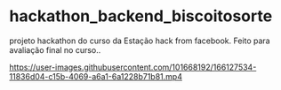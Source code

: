 # hackathon_backend_biscoitosorte


projeto hackathon do curso da Estação hack from facebook. Feito para avaliação final no curso..

https://user-images.githubusercontent.com/101668192/166127534-11836d04-c15b-4069-a6a1-6a1228b71b81.mp4

